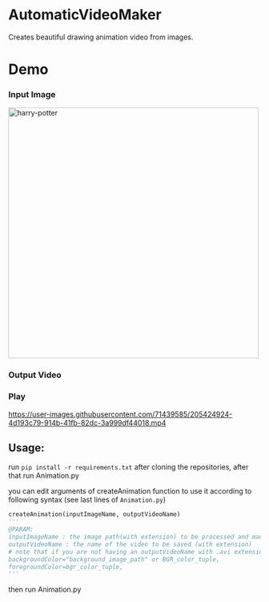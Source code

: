 # AutomaticVideoMaker
Creates beautiful drawing animation video from images.

# Demo

### Input Image
<img src="https://user-images.githubusercontent.com/71439585/205424913-47b4926c-c26f-4d89-895d-12287d7004d4.jpg" alt="harry-potter" width=500px>

### Output Video
### Play

https://user-images.githubusercontent.com/71439585/205424924-4d193c79-914b-41fb-82dc-3a999df44018.mp4




## Usage:

run `pip install -r requirements.txt` after cloning the repositories, after that run Animation.py

you can edit arguments of createAnimation function to use it according to following syntax (see last lines of `Animation.py`)
```python
createAnimation(inputImageName, outputVideoName)
'''
@PARAM: 
inputImageName : the image path(with extension) to be processed and made into a video
outputVideoName : the name of the video to be saved (with extension)
# note that if you are not having an outputVideoName with .avi extension then you have to change fourcc in createAnimation function
backgroundColor="background_image_path" or BGR_color_tuple,
foregroundColor=bgr_color_tuple,
'''
```

then run Animation.py

